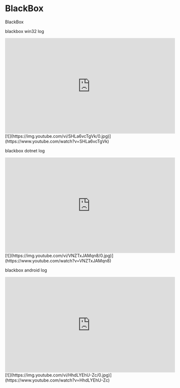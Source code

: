# BlackBox
BlackBox

blackbox win32 log
<iframe width="560" height="315" src="https://www.youtube.com/embed/SHLa6vcTgVk" frameborder="0" allowfullscreen></iframe>
[![](https://img.youtube.com/vi/SHLa6vcTgVk/0.jpg)](https://www.youtube.com/watch?v=SHLa6vcTgVk)

blackbox dotnet log
<iframe width="560" height="315" src="https://www.youtube.com/embed/VNZTxJAMqn8" frameborder="0" allowfullscreen></iframe>
[![](https://img.youtube.com/vi/VNZTxJAMqn8/0.jpg)](https://www.youtube.com/watch?v=VNZTxJAMqn8)

blackbox android log
<iframe width="560" height="315" src="https://www.youtube.com/embed/HhdLYEhU-Zc" frameborder="0" allowfullscreen></iframe>
[![](https://img.youtube.com/vi/HhdLYEhU-Zc/0.jpg)](https://www.youtube.com/watch?v=HhdLYEhU-Zc)
